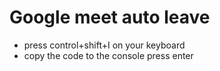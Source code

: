 # Google meet auto leave

+ press control+shift+I on your keyboard
+ copy the code to the console press enter
